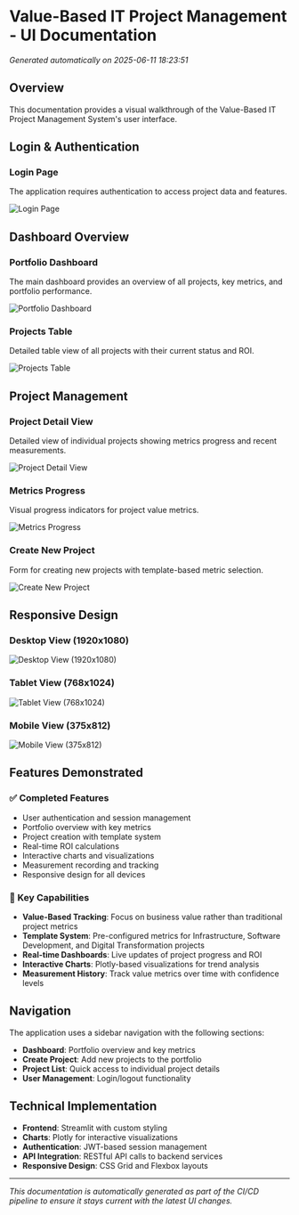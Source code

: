# Value-Based IT Project Management - UI Documentation

*Generated automatically on 2025-06-11 18:23:51*

## Overview

This documentation provides a visual walkthrough of the Value-Based IT Project Management System's user interface.

## Login & Authentication

### Login Page
The application requires authentication to access project data and features.

![Login Page](screenshots/01_login_page.png)

## Dashboard Overview

### Portfolio Dashboard
The main dashboard provides an overview of all projects, key metrics, and portfolio performance.

![Portfolio Dashboard](screenshots/02_dashboard_overview.png)

### Projects Table
Detailed table view of all projects with their current status and ROI.

![Projects Table](screenshots/05_projects_table.png)

## Project Management

### Project Detail View
Detailed view of individual projects showing metrics progress and recent measurements.

![Project Detail View](screenshots/06_project_detail.png)

### Metrics Progress
Visual progress indicators for project value metrics.

![Metrics Progress](screenshots/07_metrics_progress.png)

### Create New Project
Form for creating new projects with template-based metric selection.

![Create New Project](screenshots/09_create_project.png)

## Responsive Design

### Desktop View (1920x1080)
![Desktop View (1920x1080)](screenshots/10_desktop_view.png)

### Tablet View (768x1024)
![Tablet View (768x1024)](screenshots/10_tablet_view.png)

### Mobile View (375x812)
![Mobile View (375x812)](screenshots/10_mobile_view.png)

## Features Demonstrated

### ✅ Completed Features
- User authentication and session management
- Portfolio overview with key metrics
- Project creation with template system
- Real-time ROI calculations
- Interactive charts and visualizations
- Measurement recording and tracking
- Responsive design for all devices

### 🚀 Key Capabilities
- **Value-Based Tracking**: Focus on business value rather than traditional project metrics
- **Template System**: Pre-configured metrics for Infrastructure, Software Development, and Digital Transformation projects
- **Real-time Dashboards**: Live updates of project progress and ROI
- **Interactive Charts**: Plotly-based visualizations for trend analysis
- **Measurement History**: Track value metrics over time with confidence levels

## Navigation

The application uses a sidebar navigation with the following sections:
- **Dashboard**: Portfolio overview and key metrics
- **Create Project**: Add new projects to the portfolio
- **Project List**: Quick access to individual project details
- **User Management**: Login/logout functionality

## Technical Implementation

- **Frontend**: Streamlit with custom styling
- **Charts**: Plotly for interactive visualizations
- **Authentication**: JWT-based session management
- **API Integration**: RESTful API calls to backend services
- **Responsive Design**: CSS Grid and Flexbox layouts

---

*This documentation is automatically generated as part of the CI/CD pipeline to ensure it stays current with the latest UI changes.*
